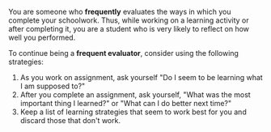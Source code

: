 You are someone who **frequently** evaluates the ways in which you complete your schoolwork. Thus, while working on a learning activity or after completing it, you are a student who is very likely to reflect on how well you performed. 

To continue being a **frequent evaluator**, consider using the following strategies:

1.	As you work on assignment, ask yourself "Do I seem to be learning what I am supposed to?"
2.	After you complete an assignment, ask yourself, "What was the most important thing I learned?" or "What can I do better next time?"
3.	Keep a list of learning strategies that seem to work best for you and discard those that don't work. 
